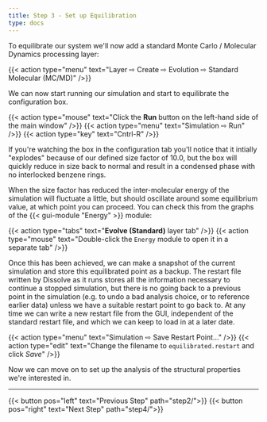 ```yaml
---
title: Step 3 - Set up Equilibration
type: docs
---
```



To equilibrate our system we'll now add a standard Monte Carlo / Molecular Dynamics processing layer:

{{< action type="menu" text="Layer &#8680; Create &#8680; Evolution &#8680; Standard Molecular (MC/MD)" />}}


We can now start running our simulation and start to equilibrate the configuration box.

{{< action type="mouse" text="Click the **Run** button on the left-hand side of the main window" />}}
{{< action type="menu" text="Simulation &#8680; Run" />}}
{{< action type="key" text="Cntrl-R" />}}


If you're watching the box in the configuration tab you'll notice that it intially "explodes" because of our defined size factor of 10.0, but the box will quickly reduce in size back to normal and result in a condensed phase with no interlocked benzene rings.

When the size factor has reduced the inter-molecular energy of the simulation will fluctuate a little, but should oscillate around some equilibrium value, at which point you can proceed. You can check this from the graphs of the {{< gui-module "Energy" >}} module:

{{< action type="tabs" text="**Evolve (Standard)** layer tab" />}}
{{< action type="mouse" text="Double-click the `Energy` module to open it in a separate tab" />}}

Once this has been achieved, we can make a snapshot of the current simulation and store this equilibrated point as a backup. The restart file written by Dissolve as it runs stores all the information necessary to continue a stopped simulation, but there is no going back to a previous point in the simulation (e.g. to undo a bad analysis choice, or to reference earlier data) unless we have a suitable restart point to go back to. At any time we can write a new restart file from the GUI, independent of the standard restart file, and which we can keep to load in at a later date.

{{< action type="menu" text="Simulation &#8680; Save Restart Point..." />}}
{{< action type="edit" text="Change the filename to `equilibrated.restart` and click _Save_" />}}

Now we can move on to set up the analysis of the structural properties we're interested in.

* * *
{{< button pos="left" text="Previous Step" path="step2/">}}
{{< button pos="right" text="Next Step" path="step4/">}}
